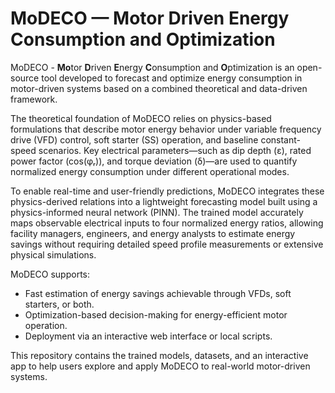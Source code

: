 # **MoDECO** — **Mo**tor **D**riven **E**nergy **C**onsumption and **O**ptimization

MoDECO - **Mo**tor **D**riven **E**nergy **C**onsumption and **O**ptimization is an open-source tool developed to forecast and optimize energy consumption in motor-driven systems based on a combined theoretical and data-driven framework. 

The theoretical foundation of MoDECO relies on physics-based formulations that describe motor energy behavior under variable frequency drive (VFD) control, soft starter (SS) operation, and baseline constant-speed scenarios. Key electrical parameters—such as dip depth (ε), rated power factor (cos(φᵣ)), and torque deviation (δ)—are used to quantify normalized energy consumption under different operational modes.

To enable real-time and user-friendly predictions, MoDECO integrates these physics-derived relations into a lightweight forecasting model built using a physics-informed neural network (PINN). The trained model accurately maps observable electrical inputs to four normalized energy ratios, allowing facility managers, engineers, and energy analysts to estimate energy savings without requiring detailed speed profile measurements or extensive physical simulations.

MoDECO supports:
- Fast estimation of energy savings achievable through VFDs, soft starters, or both.
- Optimization-based decision-making for energy-efficient motor operation.
- Deployment via an interactive web interface or local scripts.

This repository contains the trained models, datasets, and an interactive app to help users explore and apply MoDECO to real-world motor-driven systems.
